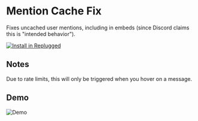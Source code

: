 # Mention Cache Fix

Fixes uncached user mentions, including in embeds (since Discord claims this is "intended
behavior").

[![Install in Replugged](https://img.shields.io/badge/-Install%20in%20Replugged-blue?style=for-the-badge&logo=none)](https://replugged.dev/install?identifier=dev.albertp.MentionCacheFix)

## Notes

Due to rate limits, this will only be triggered when you hover on a message.

## Demo

![Demo](https://i.imgur.com/mqkP51c.gif)
